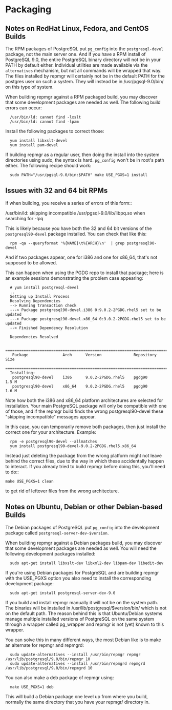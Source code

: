 Packaging
=========

Notes on RedHat Linux, Fedora, and CentOS Builds
------------------------------------------------

The RPM packages of PostgreSQL put ``pg_config`` into the ``postgresql-devel``
package, not the main server one.  And if you have a RPM install of PostgreSQL
9.0, the entire PostgreSQL binary directory will not be in your PATH by default
either.  Individual utilities are made available via the ``alternatives``
mechanism, but not all commands will be wrapped that way.  The files installed
by repmgr will certainly not be in the default PATH for the postgres user
on such a system.  They will instead be in /usr/pgsql-9.0/bin/ on this
type of system.

When building repmgr against a RPM packaged build, you may discover that some
development packages are needed as well.  The following build errors can
occur:
```
  /usr/bin/ld: cannot find -lxslt
  /usr/bin/ld: cannot find -lpam
```
Install the following packages to correct those:

```
  yum install libxslt-devel
  yum install pam-devel
```
If building repmgr as a regular user, then doing the install into the system
directories using sudo, the syntax is hard.  ``pg_config`` won't be in root's
path either.  The following recipe should work:
```
  sudo PATH="/usr/pgsql-9.0/bin:$PATH" make USE_PGXS=1 install
```

Issues with 32 and 64 bit RPMs
------------------------------

If when building, you receive a series of errors of this form::

  /usr/bin/ld: skipping incompatible /usr/pgsql-9.0/lib/libpq.so when searching for -lpq

This is likely because you have both the 32 and 64 bit versions of the
``postgresql90-devel`` package installed.  You can check that like this:

```
  rpm -qa --queryformat '%{NAME}\t%{ARCH}\n'  | grep postgresql90-devel
```

And if two packages appear, one for i386 and one for x86_64, that's not supposed
to be allowed.

This can happen when using the PGDG repo to install that package;
here is an example sessions demonstrating the problem case appearing:
```
  # yum install postgresql-devel
  ..
  Setting up Install Process
  Resolving Dependencies
  --> Running transaction check
  ---> Package postgresql90-devel.i386 0:9.0.2-2PGDG.rhel5 set to be updated
  ---> Package postgresql90-devel.x86_64 0:9.0.2-2PGDG.rhel5 set to be updated
  --> Finished Dependency Resolution

  Dependencies Resolved

  =========================================================================
   Package               Arch      Version              Repository    Size
  =========================================================================
  Installing:
   postgresql90-devel    i386      9.0.2-2PGDG.rhel5    pgdg90        1.5 M
   postgresql90-devel    x86_64    9.0.2-2PGDG.rhel5    pgdg90        1.6 M
```

Note how both the i386 and x86_64 platform architectures are selected for
installation.  Your main PostgreSQL package will only be compatible with one of
those, and if the repmgr build finds the wrong postgresql90-devel these
"skipping incompatible" messages appear.

In this case, you can temporarily remove both packages, then just install the
correct one for your architecture.  Example:

```
  rpm -e postgresql90-devel --allmatches
  yum install postgresql90-devel-9.0.2-2PGDG.rhel5.x86_64
```

Instead just deleting the package from the wrong platform might not leave behind
the correct files, due to the way in which these accidentally happen to interact.
If you already tried to build repmgr before doing this, you'll need to do::

    make USE_PGXS=1 clean

to get rid of leftover files from the wrong architecture.

Notes on Ubuntu, Debian or other Debian-based Builds
----------------------------------------------------

The Debian packages of PostgreSQL put ``pg_config`` into the development package
called ``postgresql-server-dev-$version``.

When building repmgr against a Debian packages build, you may discover that some
development packages are needed as well. You will need the following development
packages installed:

```
  sudo apt-get install libxslt-dev libxml2-dev libpam-dev libedit-dev
```

If you're using Debian packages for PostgreSQL and are building repmgr with the
USE_PGXS option you also need to install the corresponding development package:

```
  sudo apt-get install postgresql-server-dev-9.0
```

If you build and install repmgr manually it will not be on the system path. The
binaries will be installed in /usr/lib/postgresql/$version/bin/ which is not on
the default path. The reason behind this is that Ubuntu/Debian systems manage
multiple installed versions of PostgreSQL on the same system through a wrapper
called pg_wrapper and repmgr is not (yet) known to this wrapper.

You can solve this in many different ways, the most Debian like is to make an
alternate for repmgr and repmgrd:

```
  sudo update-alternatives --install /usr/bin/repmgr repmgr /usr/lib/postgresql/9.0/bin/repmgr 10
  sudo update-alternatives --install /usr/bin/repmgrd repmgrd /usr/lib/postgresql/9.0/bin/repmgrd 10
```

You can also make a deb package of repmgr using:
```
  make USE_PGXS=1 deb
```

This will build a Debian package one level up from where you build, normally the
same directory that you have your repmgr/ directory in.
